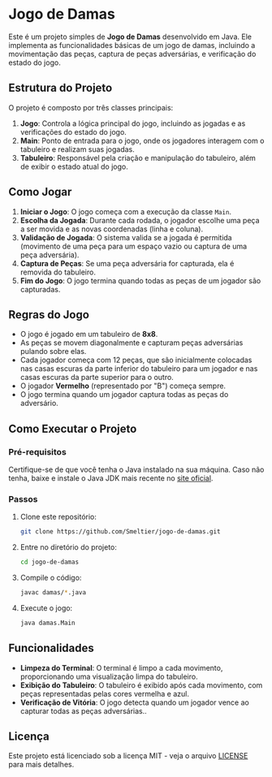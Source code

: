 # Jogo de Damas

Este é um projeto simples de **Jogo de Damas** desenvolvido em Java. Ele implementa as funcionalidades básicas de um jogo de damas, incluindo a movimentação das peças, captura de peças adversárias, e verificação do estado do jogo.

## Estrutura do Projeto

O projeto é composto por três classes principais:

1. **Jogo**: Controla a lógica principal do jogo, incluindo as jogadas e as verificações do estado do jogo.
2. **Main**: Ponto de entrada para o jogo, onde os jogadores interagem com o tabuleiro e realizam suas jogadas.
3. **Tabuleiro**: Responsável pela criação e manipulação do tabuleiro, além de exibir o estado atual do jogo.

## Como Jogar

1. **Iniciar o Jogo**: O jogo começa com a execução da classe `Main`.
2. **Escolha da Jogada**: Durante cada rodada, o jogador escolhe uma peça a ser movida e as novas coordenadas (linha e coluna).
3. **Validação de Jogada**: O sistema valida se a jogada é permitida (movimento de uma peça para um espaço vazio ou captura de uma peça adversária).
4. **Captura de Peças**: Se uma peça adversária for capturada, ela é removida do tabuleiro.
5. **Fim do Jogo**: O jogo termina quando todas as peças de um jogador são capturadas.

## Regras do Jogo

- O jogo é jogado em um tabuleiro de **8x8**.
- As peças se movem diagonalmente e capturam peças adversárias pulando sobre elas.
- Cada jogador começa com 12 peças, que são inicialmente colocadas nas casas escuras da parte inferior do tabuleiro para um jogador e nas casas escuras da parte superior para o outro.
- O jogador **Vermelho** (representado por "B") começa sempre.
- O jogo termina quando um jogador captura todas as peças do adversário.

## Como Executar o Projeto

### Pré-requisitos

Certifique-se de que você tenha o Java instalado na sua máquina. Caso não tenha, baixe e instale o Java JDK mais recente no [site oficial](https://www.oracle.com/java/technologies/javase-downloads.html).

### Passos

1. Clone este repositório:
    ```bash
    git clone https://github.com/Smeltier/jogo-de-damas.git
    ```

2. Entre no diretório do projeto:
    ```bash
    cd jogo-de-damas
    ```

3. Compile o código:
    ```bash
    javac damas/*.java
    ```

4. Execute o jogo:
    ```bash
    java damas.Main
    ```


## Funcionalidades

- **Limpeza do Terminal**: O terminal é limpo a cada movimento, proporcionando uma visualização limpa do tabuleiro.
- **Exibição do Tabuleiro**: O tabuleiro é exibido após cada movimento, com peças representadas pelas cores vermelha e azul.
- **Verificação de Vitória**: O jogo detecta quando um jogador vence ao capturar todas as peças adversárias..

## Licença

Este projeto está licenciado sob a licença MIT - veja o arquivo [LICENSE](LICENSE) para mais detalhes.
